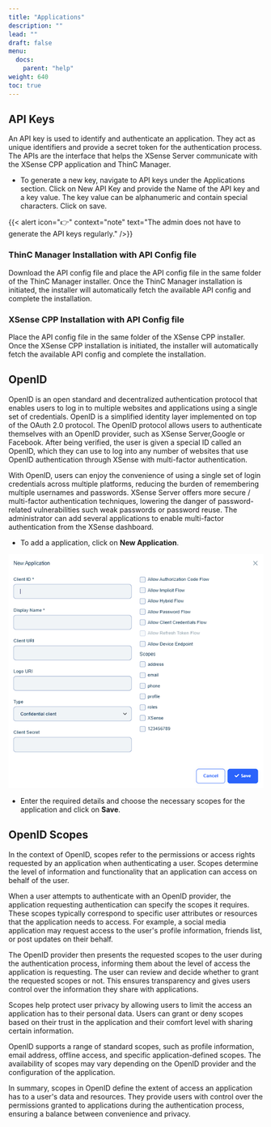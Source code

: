 ```yaml
---
title: "Applications"
description: ""
lead: ""
draft: false
menu: 
  docs:
    parent: "help"
weight: 640
toc: true
---
```

## API Keys

An API key is used to identify and authenticate an application. They act as unique identifiers and provide a secret token for the authentication process. The APIs are the interface that helps the XSense Server communicate with the XSense CPP application and ThinC Manager.

* To generate a new key, navigate to API keys under the Applications section. Click on New API Key and provide the Name of the API key and a key value. The key value can be alphanumeric and contain special characters. Click on save.

{{< alert icon="👉" context="note" text="The admin does not have to generate the API keys regularly." />}}

### ThinC Manager Installation with API Config file

Download the API config file and place the API config file in the same folder of the ThinC Manager installer. Once the ThinC Manager installation is initiated, the installer will automatically fetch the available API config and complete the installation.

### XSense CPP Installation with API Config file

Place the API config file in the same folder of the XSense CPP installer. Once the XSense CPP installation is initiated, the installer will automatically fetch the available API config and complete the installation.

## OpenID

OpenID is an open standard and decentralized authentication protocol that enables users to log in to multiple websites and applications using a single set of credentials. OpenID is a simplified identity layer implemented on top of the OAuth 2.0 protocol. The OpenID protocol allows users to authenticate themselves with an OpenID provider, such as XSense Server,Google or Facebook. After being verified, the user is given a special ID called an OpenID, which they can use to log into any number of websites that use OpenID authentication through XSense with multi-factor authentication.

With OpenID, users can enjoy the convenience of using a single set of login credentials across multiple platforms, reducing the burden of remembering multiple usernames and passwords. XSense Server offers  more secure / multi-factor authentication techniques, lowering the danger of password-related vulnerabilities such weak passwords or password reuse. The administrator can add several applications to enable multi-factor authentication from the XSense dashboard.

* To add a application, click on **New Application**.

![LDAP](images/newopenid.PNG)

* Enter the required details and choose the necessary scopes for the application and click on **Save**.

## OpenID Scopes

In the context of OpenID, scopes refer to the permissions or access rights requested by an application when authenticating a user. Scopes determine the level of information and functionality that an application can access on behalf of the user.

When a user attempts to authenticate with an OpenID provider, the application requesting authentication can specify the scopes it requires. These scopes typically correspond to specific user attributes or resources that the application needs to access. For example, a social media application may request access to the user's profile information, friends list, or post updates on their behalf.

The OpenID provider then presents the requested scopes to the user during the authentication process, informing them about the level of access the application is requesting. The user can review and decide whether to grant the requested scopes or not. This ensures transparency and gives users control over the information they share with applications.

Scopes help protect user privacy by allowing users to limit the access an application has to their personal data. Users can grant or deny scopes based on their trust in the application and their comfort level with sharing certain information.

OpenID supports a range of standard scopes, such as profile information, email address, offline access, and specific application-defined scopes. The availability of scopes may vary depending on the OpenID provider and the configuration of the application.

In summary, scopes in OpenID define the extent of access an application has to a user's data and resources. They provide users with control over the permissions granted to applications during the authentication process, ensuring a balance between convenience and privacy.

